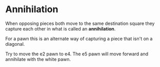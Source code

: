 # Annihilation

When opposing pieces both move to the same destination square they capture each other in what is called an **annihilation**. 

For a pawn this is an alternate way of capturing a piece that isn't on a diagonal.

Try to move the e2 pawn to e4. The e5 pawn will move forward and annihilate with the white pawn.